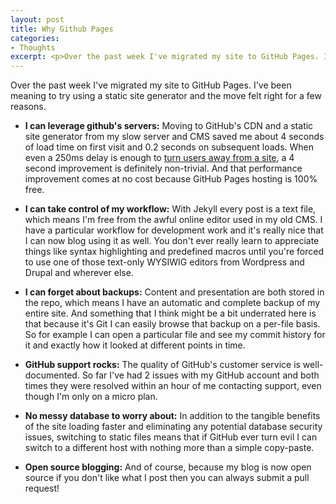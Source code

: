 ```yaml
---
layout: post
title: Why Github Pages
categories:
- Thoughts
excerpt: <p>Over the past week I've migrated my site to GitHub Pages. I've been meaning to try using a static site generator and the move felt right for a few reasons.</p>
---
```


Over the past week I've migrated my site to GitHub Pages. I've been meaning to try using a static site generator and the move felt right for a few reasons.

- **I can leverage github's servers:** Moving to GitHub's CDN and a static site generator from my slow server and CMS saved me about 4 seconds of load time on first visit and 0.2 seconds on subsequent loads. When even a 250ms delay is enough to [turn users away from a site](http://www.nytimes.com/2012/03/01/technology/impatient-web-users-flee-slow-loading-sites.html?pagewanted=all&_r=0), a 4 second improvement is definitely non-trivial. And that performance improvement comes at no cost because GitHub Pages hosting is 100% free.

- **I can take control of my workflow:** With Jekyll every post is a text file, which means I'm free from the awful online editor used in my old CMS. I have a particular workflow for development work and it's really nice that I can now blog using it as well. You don't ever really learn to appreciate things like syntax highlighting and predefined macros until you're forced to use one of those text-only WYSIWIG editors from Wordpress and Drupal and wherever else.

- **I can forget about backups:** Content and presentation are both stored in the repo, which means I have an automatic and complete backup of my entire site. And something that I think might be a bit underrated here is that because it's Git I can easily browse that backup on a per-file basis. So for example I can open a particular file and see my commit history for it and exactly how it looked at different points in time.

- **GitHub support rocks:** The quality of GitHub's customer service is well-documented. So far I've had 2 issues with my GitHub account and both times they were resolved within an hour of me contacting support, even though I'm only on a micro plan.

- **No messy database to worry about:** In addition to the tangible benefits of the site loading faster and eliminating any potential database security issues, switching to static files means that if GitHub ever turn evil I can switch to a different host with nothing more than a simple copy-paste.

- **Open source blogging:** And of course, because my blog is now open source if you don't like what I post then you can always submit a pull request!
